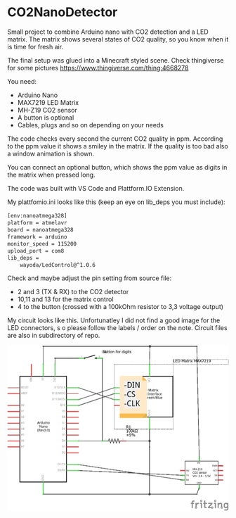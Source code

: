 # CO2NanoDetector
Small project to combine Arduino nano with CO2 detection and a LED matrix.
The matrix shows several states of CO2 quality, so you know when it is time for fresh air.

The final setup was glued into a Minecraft styled scene.
Check thingiverse for some pictures https://www.thingiverse.com/thing:4668278

You need:
- Arduino Nano
- MAX7219 LED Matrix
- MH-Z19 CO2 sensor
- A button is optional
- Cables, plugs and so on depending on your needs

The code checks every second the current CO2 quality in ppm. 
According to the ppm value it shows a smiley in the matrix. 
If the quality is too bad also a window animation is shown.

You can connect an optional button, which shows the ppm value as digits in the matrix when pressed long.

The code was built with VS Code and Plattform.IO Extension. 

My plattfomio.ini looks like this (keep an eye on lib_deps you must include):   

    [env:nanoatmega328]
    platform = atmelavr    
    board = nanoatmega328    
    framework = arduino    
    monitor_speed = 115200    
    upload_port = com8    
    lib_deps = 
    	wayoda/LedControl@^1.0.6
	
Check and maybe adjust the pin setting from source file:
- 2 and 3 (TX & RX) to the CO2 detector
- 10,11 and 13 for the matrix control
- 4 to the button (crossed with a 100kOhm resistor to 3,3 voltage output)

My circuit looks like this. Unfortunatley I did not find a good image for the LED connectors, s o please follow the labels / order on the note. Circuit files are also in subdirectory of repo.

![circuit image](/circuit/circuit_Schaltplan.png?raw=true "Circuit")


